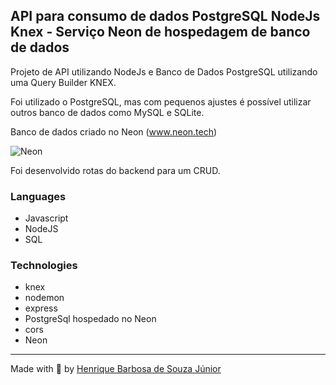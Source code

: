 ## API para consumo de dados PostgreSQL NodeJs Knex - Serviço Neon de hospedagem de banco de dados

Projeto de API utilizando NodeJs e Banco de Dados PostgreSQL utilizando uma Query Builder KNEX.

    
 
  Foi utilizado o PostgreSQL, mas com pequenos ajustes é possível utilizar outros banco de dados como MySQL e SQLite.

  Banco de dados criado no Neon (www.neon.tech)

 ![Neon](https://neon.tech/_next/static/svgs/e9de8fc7653111a1423e0d227c0c5e9f.svg)
 
  Foi desenvolvido rotas do backend para um CRUD.

  
  ### Languages

* Javascript
 * NodeJS
 * SQL

  ### Technologies
 * knex
 * nodemon
 * express
 * PostgreSql hospedado no Neon
 * cors
 * Neon 
  ---
 Made with 💙 by [Henrique Barbosa de Souza Júnior](https://github.com/HenriqueBarbosaSJr)